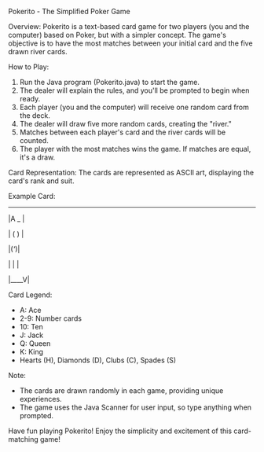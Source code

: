 Pokerito - The Simplified Poker Game

Overview:
Pokerito is a text-based card game for two players (you and the computer) based on Poker, but with a simpler concept. The game's objective is to have the most matches between your initial card and the five drawn river cards.

How to Play:
1. Run the Java program (Pokerito.java) to start the game.
2. The dealer will explain the rules, and you'll be prompted to begin when ready.
3. Each player (you and the computer) will receive one random card from the deck.
4. The dealer will draw five more random cards, creating the "river."
5. Matches between each player's card and the river cards will be counted.
6. The player with the most matches wins the game. If matches are equal, it's a draw.

Card Representation:
The cards are represented as ASCII art, displaying the card's rank and suit.

Example Card:

   _____

  |A _  |
  
  | ( ) |
  
  |(_'_)|
  
  |  |  |
  
  |____V|


Card Legend:
- A: Ace
- 2-9: Number cards
- 10: Ten
- J: Jack
- Q: Queen
- K: King
- Hearts (H), Diamonds (D), Clubs (C), Spades (S)

Note:
- The cards are drawn randomly in each game, providing unique experiences.
- The game uses the Java Scanner for user input, so type anything when prompted.

Have fun playing Pokerito! Enjoy the simplicity and excitement of this card-matching game!
